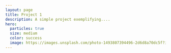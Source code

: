 ```yaml
---
layout: page
title: Project 1
description: A simple project exemplifying....
hero:
  particles: true
  size: medium
  color: success
  image: https://images.unsplash.com/photo-1493807394496-2d6d8a70dc5f?ixlib=rb-1.2.1&ixid=eyJhcHBfaWQiOjEyMDd9&auto=format&fit=crop&w=2700&q=80
---
```

